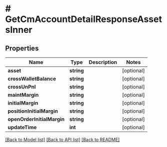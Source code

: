 # # GetCmAccountDetailResponseAssetsInner

## Properties

Name | Type | Description | Notes
------------ | ------------- | ------------- | -------------
**asset** | **string** |  | [optional]
**crossWalletBalance** | **string** |  | [optional]
**crossUnPnl** | **string** |  | [optional]
**maintMargin** | **string** |  | [optional]
**initialMargin** | **string** |  | [optional]
**positionInitialMargin** | **string** |  | [optional]
**openOrderInitialMargin** | **string** |  | [optional]
**updateTime** | **int** |  | [optional]

[[Back to Model list]](../../README.md#models) [[Back to API list]](../../README.md#endpoints) [[Back to README]](../../README.md)
